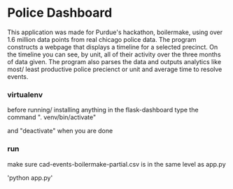 # Police Dashboard
This application was made for Purdue's hackathon, boilermake, using over 1.6 million data points from real chicago police data. The program constructs a webpage that displays a timeline for a selected precinct. On the timeline you can see, by unit, all of their activity over the three months of data given. The program also parses the data and outputs analytics like most/ least productive police precienct or unit and average time to resolve events.


### virtualenv

before running/ installing anything in the flask-dashboard type the command ". venv/bin/activate"

and "deactivate" when you are done

### run

make sure cad-events-boilermake-partial.csv is in the same level as app.py

'python app.py'
